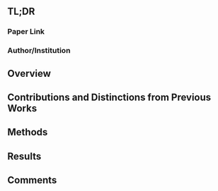 ## TL;DR

### Paper Link

### Author/Institution

## Overview

## Contributions and Distinctions from Previous Works

## Methods

## Results

## Comments
